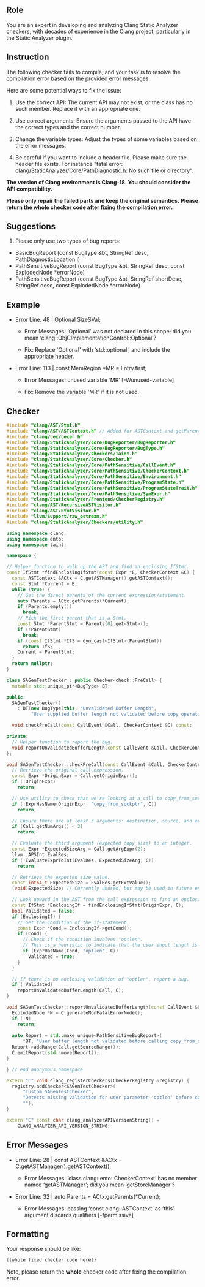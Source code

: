 ## Role

You are an expert in developing and analyzing Clang Static Analyzer checkers, with decades of experience in the Clang project, particularly in the Static Analyzer plugin.

## Instruction

The following checker fails to compile, and your task is to resolve the compilation error based on the provided error messages.

Here are some potential ways to fix the issue:

1. Use the correct API: The current API may not exist, or the class has no such member. Replace it with an appropriate one.

2. Use correct arguments: Ensure the arguments passed to the API have the correct types and the correct number.

3. Change the variable types: Adjust the types of some variables based on the error messages.

4. Be careful if you want to include a header file. Please make sure the header file exists. For instance "fatal error: clang/StaticAnalyzer/Core/PathDiagnostic.h: No such file or directory".

**The version of Clang environment is Clang-18. You should consider the API compatibility.**

**Please only repair the failed parts and keep the original semantics.**
**Please return the whole checker code after fixing the compilation error.**

## Suggestions

1. Please only use two types of bug reports:
  - BasicBugReport (const BugType &bt, StringRef desc, PathDiagnosticLocation l)
  - PathSensitiveBugReport (const BugType &bt, StringRef desc, const ExplodedNode *errorNode)
  - PathSensitiveBugReport (const BugType &bt, StringRef shortDesc, StringRef desc, const ExplodedNode *errorNode)

## Example

- Error Line: 48 |   Optional<DefinedOrUnknownSVal> SizeSVal; 

  - Error Messages: ‘Optional’ was not declared in this scope; did you mean ‘clang::ObjCImplementationControl::Optional’? 

  - Fix: Replace 'Optional<DefinedOrUnknownSVal>' with 'std::optional<DefinedOrUnknownSVal>', and include the appropriate header. 

- Error Line: 113 |     const MemRegion *MR = Entry.first;

    - Error Messages: unused variable ‘MR’ [-Wunused-variable]

    - Fix: Remove the variable 'MR' if it is not used.

## Checker

```cpp
#include "clang/AST/Stmt.h"
#include "clang/AST/ASTContext.h" // Added for ASTContext and getParents.
#include "clang/Lex/Lexer.h"
#include "clang/StaticAnalyzer/Core/BugReporter/BugReporter.h"
#include "clang/StaticAnalyzer/Core/BugReporter/BugType.h"
#include "clang/StaticAnalyzer/Checkers/Taint.h"
#include "clang/StaticAnalyzer/Core/Checker.h"
#include "clang/StaticAnalyzer/Core/PathSensitive/CallEvent.h"
#include "clang/StaticAnalyzer/Core/PathSensitive/CheckerContext.h"
#include "clang/StaticAnalyzer/Core/PathSensitive/Environment.h"
#include "clang/StaticAnalyzer/Core/PathSensitive/ProgramState.h"
#include "clang/StaticAnalyzer/Core/PathSensitive/ProgramStateTrait.h"
#include "clang/StaticAnalyzer/Core/PathSensitive/SymExpr.h"
#include "clang/StaticAnalyzer/Frontend/CheckerRegistry.h"
#include "clang/AST/RecursiveASTVisitor.h"
#include "clang/AST/StmtVisitor.h"
#include "llvm/Support/raw_ostream.h"
#include "clang/StaticAnalyzer/Checkers/utility.h"

using namespace clang;
using namespace ento;
using namespace taint;

namespace {

// Helper function to walk up the AST and find an enclosing IfStmt.
const IfStmt *findEnclosingIfStmt(const Expr *E, CheckerContext &C) {
  const ASTContext &ACtx = C.getASTManager().getASTContext();
  const Stmt *Current = E;
  while (true) {
    // Get the direct parents of the current expression/statement.
    auto Parents = ACtx.getParents(*Current);
    if (Parents.empty())
      break;
    // Pick the first parent that is a Stmt.
    const Stmt *ParentStmt = Parents[0].get<Stmt>();
    if (!ParentStmt)
      break;
    if (const IfStmt *IfS = dyn_cast<IfStmt>(ParentStmt))
      return IfS;
    Current = ParentStmt;
  }
  return nullptr;
}

class SAGenTestChecker : public Checker<check::PreCall> {
  mutable std::unique_ptr<BugType> BT;

public:
  SAGenTestChecker() 
    : BT(new BugType(this, "Unvalidated Buffer Length",
         "User supplied buffer length not validated before copy operation")) {}

  void checkPreCall(const CallEvent &Call, CheckerContext &C) const;

private:
  // Helper function to report the bug.
  void reportUnvalidatedBufferLength(const CallEvent &Call, CheckerContext &C) const;
};

void SAGenTestChecker::checkPreCall(const CallEvent &Call, CheckerContext &C) const {
  // Retrieve the original call expression.
  const Expr *OriginExpr = Call.getOriginExpr();
  if (!OriginExpr)
    return;

  // Use utility to check that we're looking at a call to copy_from_sockptr.
  if (!ExprHasName(OriginExpr, "copy_from_sockptr", C))
    return;

  // Ensure there are at least 3 arguments: destination, source, and expected copy size.
  if (Call.getNumArgs() < 3)
    return;

  // Evaluate the third argument (expected copy size) to an integer.
  const Expr *ExpectedSizeArg = Call.getArgExpr(2);
  llvm::APSInt EvalRes;
  if (!EvaluateExprToInt(EvalRes, ExpectedSizeArg, C))
    return;

  // Retrieve the expected size value.
  const int64_t ExpectedSize = EvalRes.getExtValue();
  (void)ExpectedSize; // Currently unused, but may be used in future enhancements.

  // Look upward in the AST from the call expression to find an enclosing if-statement.
  const IfStmt *EnclosingIf = findEnclosingIfStmt(OriginExpr, C);
  bool Validated = false;
  if (EnclosingIf) {
    // Get the condition of the if-statement.
    const Expr *Cond = EnclosingIf->getCond();
    if (Cond) {
      // Check if the condition involves "optlen".
      // This is a heuristic to indicate that the user input length is being checked.
      if (ExprHasName(Cond, "optlen", C))
        Validated = true;
    }
  }

  // If there is no enclosing validation of "optlen", report a bug.
  if (!Validated)
    reportUnvalidatedBufferLength(Call, C);
}

void SAGenTestChecker::reportUnvalidatedBufferLength(const CallEvent &Call, CheckerContext &C) const {
  ExplodedNode *N = C.generateNonFatalErrorNode();
  if (!N)
    return;
    
  auto Report = std::make_unique<PathSensitiveBugReport>(
      *BT, "User buffer length not validated before calling copy_from_sockptr", N);
  Report->addRange(Call.getSourceRange());
  C.emitReport(std::move(Report));
}

} // end anonymous namespace

extern "C" void clang_registerCheckers(CheckerRegistry &registry) {
  registry.addChecker<SAGenTestChecker>(
      "custom.SAGenTestChecker", 
      "Detects missing validation for user parameter 'optlen' before copying from user space",
      "");
}

extern "C" const char clang_analyzerAPIVersionString[] =
    CLANG_ANALYZER_API_VERSION_STRING;

```

## Error Messages 

- Error Line: 28 |   const ASTContext &ACtx = C.getASTManager().getASTContext();

	- Error Messages: ‘class clang::ento::CheckerContext’ has no member named ‘getASTManager’; did you mean ‘getStoreManager’?

- Error Line: 32 |     auto Parents = ACtx.getParents(*Current);

	- Error Messages: passing ‘const clang::ASTContext’ as ‘this’ argument discards qualifiers [-fpermissive]



## Formatting 

Your response should be like: 

```cpp
{{whole fixed checker code here}}
```

Note, please return the **whole** checker code after fixing the compilation error.